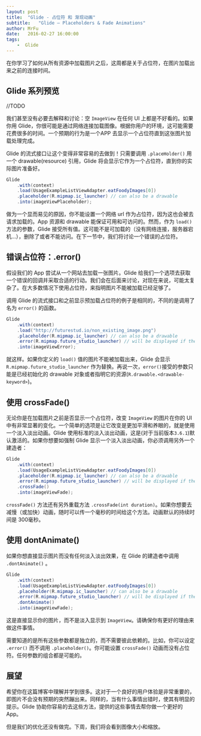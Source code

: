 ```yaml
---
layout: post
title:  "Glide - 占位符 和 渐现动画"
subtitle:   "Glide — Placeholders & Fade Animations"
author: MrFu
date:   2016-02-27 16:00:00
tags:
    -  Glide
---
```



在你学习了如何从所有资源中加载图片之后，这周都是关于占位符，在图片加载出来之前的连接时间。

## Glide 系列预览

//TODO

我们甚至没有必要去解释和讨论：空 `ImageView` 在任何 UI 上都是不好看的。如果你用 Glide，你很可能是通过网络连接加载图像。根据你用户的环境，这可能需要花费很多的时间。一个预期的行为是一个APP 去显示一个占位符直到这张图片加载处理完成。

Glide 的流式接口让这个变得非常容易的去做到！只需要调用 `.placeHolder()` 用一个 drawable(resource) 引用，Glide 将会显示它作为一个占位符，直到你的实际图片准备好。

```java
Glide
    .with(context)
    .load(UsageExampleListViewAdapter.eatFoodyImages[0])
    .placeholder(R.mipmap.ic_launcher) // can also be a drawable
    .into(imageViewPlaceholder);
```

做为一个显而易见的原因，你不能设置一个网络 url 作为占位符，因为这也会被去请求加载的。App 资源和 drawable 能保证可用和可访问的。然而，作为 `load()` 方法的参数，Glide 接受所有值。这可能不是可加载的（没有网络连接，服务器宕机...），删除了或者不能访问。在下一节中，我们将讨论一个错误的占位符。

## 错误占位符：.error()

假设我们的 App 尝试从一个网站去加载一张图片。Glide 给我们一个选项去获取一个错误的回调并采取合适的行动。我们会在后面来讨论，对现在来说，可能太复杂了。在大多数情况下使用占位符，来指明图片不能被加载已经足够了。

调用 Glide 的流式接口和之前显示预加载占位符的例子是相同的，不同的是调用了名为 `error()` 的函数。

```java
Glide
    .with(context)
    .load("http://futurestud.io/non_existing_image.png")
    .placeholder(R.mipmap.ic_launcher) // can also be a drawable
    .error(R.mipmap.future_studio_launcher) // will be displayed if the image cannot be loaded
    .into(imageViewError);

```

就这样。如果你定义的 `load()` 值的图片不能被加载出来，Glide 会显示 `R.mipmap.future_studio_launcher` 作为替换。再说一次，`error()`接受的参数只能是已经初始化的 drawable 对象或者指明它的资源(`R.drawable.<drawable-keyword>`)。

## 使用 crossFade()

无论你是在加载图片之前是否显示一个占位符，改变 `ImageView` 的图片在你的 UI 中有非常显著的变化。一个简单的选项是让它改变是更加平滑和养眼的，就是使用一个淡入淡出动画。Glide 使用标准的淡入淡出动画，这是(对于当前版本`3.6.1`)默认激活的。如果你想要如强制 Glide 显示一个淡入淡出动画，你必须调用另外一个建造者：

```java
Glide
    .with(context)
    .load(UsageExampleListViewAdapter.eatFoodyImages[0])
    .placeholder(R.mipmap.ic_launcher) // can also be a drawable
    .error(R.mipmap.future_studio_launcher) // will be displayed if the image cannot be loaded
    .crossFade()
    .into(imageViewFade);
```

`crossFade()` 方法还有另外重载方法 `.crossFade(int duration)`。如果你想要去减慢（或加快）动画，随时可以传一个毫秒的时间给这个方法。动画默认的持续时间是 300毫秒。

## 使用 dontAnimate()

如果你想直接显示图片而没有任何淡入淡出效果，在 Glide 的建造者中调用 `.dontAnimate()` 。

```java
Glide
    .with(context)
    .load(UsageExampleListViewAdapter.eatFoodyImages[0])
    .placeholder(R.mipmap.ic_launcher) // can also be a drawable
    .error(R.mipmap.future_studio_launcher) // will be displayed if the image cannot be loaded
    .dontAnimate()
    .into(imageViewFade);
```

这是直接显示你的图片，而不是淡入显示到 `ImageView`。请确保你有更好的理由来做这件事情。

需要知道的是所有这些参数都是独立的，而不需要彼此依赖的。比如，你可以设定 `.error()` 而不调用 `.placeholder()`。你可能设置 `crossFade()` 动画而没有占位符。任何参数的组合都是可能的。


## 展望

希望你在这篇博客中理解并学到很多。这对于一个良好的用户体验是非常重要的，即图片不会没有预期的突然蹦出来。同样的，当有什么事情出错时，使其有明显的提示。Glide 协助你容易的去这些方法，提供的这些事情去帮你做一个更好的 App。

但是我们的优化还没有做完。下周，我们将会看到图像大小和缩放。